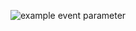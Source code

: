![example event parameter](https://github.com/HemanthHaridas/planck_cpp/actions/workflows/cmake-multi-platform.yml/badge.svg)
